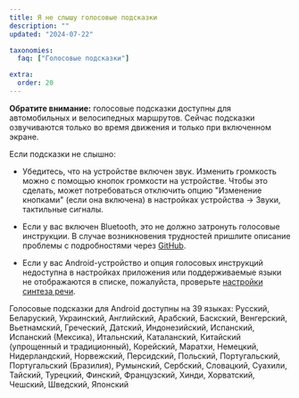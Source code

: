 ```yaml
---
title: Я не слышу голосовые подсказки
description: ""
updated: "2024-07-22"

taxonomies:
  faq: ["Голосовые подсказки"]

extra:
  order: 20
---
```



**Обратите внимание:** голосовые подсказки доступны для автомобильных и велосипедных маршрутов. Сейчас подсказки озвучиваются только во время движения и только при включенном экране.

Если подсказки не слышно:

* Убедитесь, что на устройстве включен звук. Изменить громкость можно с помощью кнопок громкости на устройстве. Чтобы это сделать, может потребоваться отключить опцию "Изменение кнопками" (если она включена) в настройках устройства → Звуки, тактильные сигналы.

* Если у вас включен Bluetooth, это не должно затронуть голосовые инструкции. В случае возникновения трудностей пришлите описание проблемы с подробностями через [GitHub](https://github.com/organicmaps/organicmaps/issues).

* Если у вас Android-устройство и опция голосовых инструкций недоступна в настройках приложения или поддерживаемые языки не отображаются в списке, пожалуйста, проверьте [настройки синтеза речи](@/ru/faq/voice/text-to-speech-android-tts/index.md).

Голосовые подсказки для Android доступны на 39 языках: Русский, Беларуский, Украинский, Английский, Арабский, Баскский, Венгерский, Вьетнамский, Греческий, Датский, Индонезийский, Испанский, Испанский (Мексика), Итальнский, Каталанский, Китайский (упрощенный и традиционный), Корейский, Маратхи, Немецкий, Нидерландский, Норвежский, Персидский, Польский, Португальский, Португальский (Бразилия), Румынский, Сербский, Словацкий, Суахили, Тайский, Турецкий, Финский, Французский, Хинди, Хорватский, Чешский, Шведский, Японский
